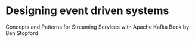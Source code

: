 # Designing event driven systems

Concepts and Patterns for Streaming Services with Apache Kafka
Book by Ben Stopford

## 
